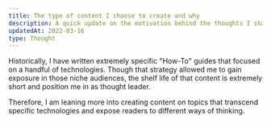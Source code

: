 ```yaml
---
title: The type of content I choose to create and why
description: A quick update on the motivation behind the thoughts I share
updatedAt: 2022-03-16
type: Thought
---
```


Historically, I have written extremely specific "How-To" guides that focused on a handful of technologies. Though that strategy allowed me to gain exposure in those niche audiences, the shelf life of that content is extremely short and position me in as thought leader.

Therefore, I am leaning more into creating content on topics that transcend specific technologies and expose readers to different ways of thinking.